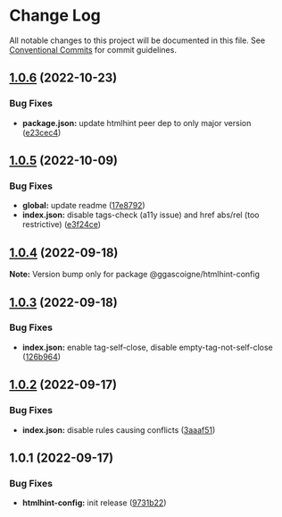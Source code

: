 # Change Log

All notable changes to this project will be documented in this file.
See [Conventional Commits](https://conventionalcommits.org) for commit guidelines.

## [1.0.6](https://github.com/ggascoigne/shareable-configs/compare/@ggascoigne/htmlhint-config@1.0.5...@ggascoigne/htmlhint-config@1.0.6) (2022-10-23)

### Bug Fixes

- **package.json:** update htmlhint peer dep to only major version ([e23cec4](https://github.com/ggascoigne/shareable-configs/commit/e23cec40a3b9b81e877f82f72efc23d7b7769a15))

## [1.0.5](https://github.com/ggascoigne/shareable-configs/compare/@ggascoigne/htmlhint-config@1.0.4...@ggascoigne/htmlhint-config@1.0.5) (2022-10-09)

### Bug Fixes

- **global:** update readme ([17e8792](https://github.com/ggascoigne/shareable-configs/commit/17e879243244bf28136e24deef02522147abe451))
- **index.json:** disable tags-check (a11y issue) and href abs/rel (too restrictive) ([e3f24ce](https://github.com/ggascoigne/shareable-configs/commit/e3f24ce6196fbffed622b37fd1d26dce043a004b))

## [1.0.4](https://github.com/ggascoigne/shareable-configs/compare/@ggascoigne/htmlhint-config@1.0.3...@ggascoigne/htmlhint-config@1.0.4) (2022-09-18)

**Note:** Version bump only for package @ggascoigne/htmlhint-config

## [1.0.3](https://github.com/ggascoigne/shareable-configs/compare/@ggascoigne/htmlhint-config@1.0.2...@ggascoigne/htmlhint-config@1.0.3) (2022-09-18)

### Bug Fixes

- **index.json:** enable tag-self-close, disable empty-tag-not-self-close ([126b964](https://github.com/ggascoigne/shareable-configs/commit/126b9646a0bf5e51374e009bd03cfe17952f3330))

## [1.0.2](https://github.com/ggascoigne/shareable-configs/compare/@ggascoigne/htmlhint-config@1.0.1...@ggascoigne/htmlhint-config@1.0.2) (2022-09-17)

### Bug Fixes

- **index.json:** disable rules causing conflicts ([3aaaf51](https://github.com/ggascoigne/shareable-configs/commit/3aaaf518c3c303c5f5ddd900d3282a236854cf3d))

## 1.0.1 (2022-09-17)

### Bug Fixes

- **htmlhint-config:** init release ([9731b22](https://github.com/ggascoigne/shareable-configs/commit/9731b22f621e78afcea23ff7c473f2307658accd))
